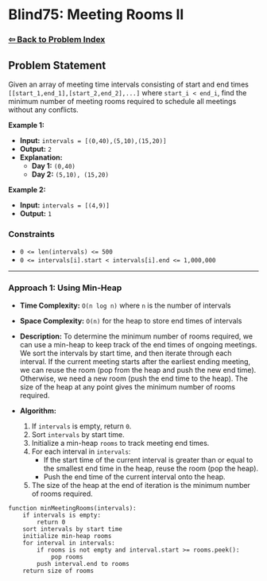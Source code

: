 # Blind75: Meeting Rooms II

### [⇦ Back to Problem Index](../../index.md)

## Problem Statement

Given an array of meeting time intervals consisting of start and end times `[[start_1,end_1],[start_2,end_2],...]` where `start_i < end_i`, find the minimum number of meeting rooms required to schedule all meetings without any conflicts.

**Example 1:**

-   **Input:** `intervals = [(0,40),(5,10),(15,20)]`
-   **Output:** `2`
-   **Explanation:**
    -   **Day 1:** `(0,40)`
    -   **Day 2:** `(5,10), (15,20)`

**Example 2:**

-   **Input:** `intervals = [(4,9)]`
-   **Output:** `1`

### Constraints

-   `0 <= len(intervals) <= 500`
-   `0 <= intervals[i].start < intervals[i].end <= 1,000,000`

---

### Approach 1: Using Min-Heap

-   **Time Complexity:** `O(n log n)` where `n` is the number of intervals
-   **Space Complexity:** `O(n)` for the heap to store end times of intervals
-   **Description:** To determine the minimum number of rooms required, we can use a min-heap to keep track of the end times of ongoing meetings. We sort the intervals by start time, and then iterate through each interval. If the current meeting starts after the earliest ending meeting, we can reuse the room (pop from the heap and push the new end time). Otherwise, we need a new room (push the end time to the heap). The size of the heap at any point gives the minimum number of rooms required.
-   **Algorithm:**

    1. If `intervals` is empty, return `0`.
    2. Sort `intervals` by start time.
    3. Initialize a min-heap `rooms` to track meeting end times.
    4. For each interval in `intervals`:
        - If the start time of the current interval is greater than or equal to the smallest end time in the heap, reuse the room (pop the heap).
        - Push the end time of the current interval onto the heap.
    5. The size of the heap at the end of iteration is the minimum number of rooms required.

```pseudo
function minMeetingRooms(intervals):
	if intervals is empty:
		return 0
	sort intervals by start time
	initialize min-heap rooms
	for interval in intervals:
		if rooms is not empty and interval.start >= rooms.peek():
			pop rooms
		push interval.end to rooms
	return size of rooms
```
